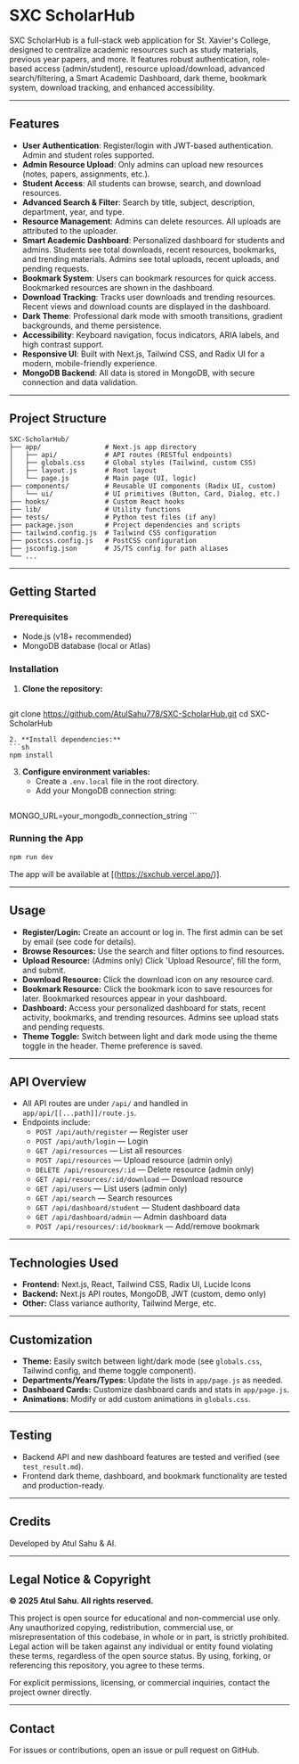 # SXC ScholarHub

SXC ScholarHub is a full-stack web application for St. Xavier's College, designed to centralize academic resources such as study materials, previous year papers, and more. It features robust authentication, role-based access (admin/student), resource upload/download, advanced search/filtering, a Smart Academic Dashboard, dark theme, bookmark system, download tracking, and enhanced accessibility.

---

## Features

- **User Authentication**: Register/login with JWT-based authentication. Admin and student roles supported.
- **Admin Resource Upload**: Only admins can upload new resources (notes, papers, assignments, etc.).
- **Student Access**: All students can browse, search, and download resources.
- **Advanced Search & Filter**: Search by title, subject, description, department, year, and type.
- **Resource Management**: Admins can delete resources. All uploads are attributed to the uploader.
- **Smart Academic Dashboard**: Personalized dashboard for students and admins. Students see total downloads, recent resources, bookmarks, and trending materials. Admins see total uploads, recent uploads, and pending requests.
- **Bookmark System**: Users can bookmark resources for quick access. Bookmarked resources are shown in the dashboard.
- **Download Tracking**: Tracks user downloads and trending resources. Recent views and download counts are displayed in the dashboard.
- **Dark Theme**: Professional dark mode with smooth transitions, gradient backgrounds, and theme persistence.
- **Accessibility**: Keyboard navigation, focus indicators, ARIA labels, and high contrast support.
- **Responsive UI**: Built with Next.js, Tailwind CSS, and Radix UI for a modern, mobile-friendly experience.
- **MongoDB Backend**: All data is stored in MongoDB, with secure connection and data validation.

---

## Project Structure

```
SXC-ScholarHub/
├── app/                # Next.js app directory
│   ├── api/            # API routes (RESTful endpoints)
│   ├── globals.css     # Global styles (Tailwind, custom CSS)
│   ├── layout.js       # Root layout
│   └── page.js         # Main page (UI, logic)
├── components/         # Reusable UI components (Radix UI, custom)
│   └── ui/             # UI primitives (Button, Card, Dialog, etc.)
├── hooks/              # Custom React hooks
├── lib/                # Utility functions
├── tests/              # Python test files (if any)
├── package.json        # Project dependencies and scripts
├── tailwind.config.js  # Tailwind CSS configuration
├── postcss.config.js   # PostCSS configuration
├── jsconfig.json       # JS/TS config for path aliases
└── ...
```

---

## Getting Started

### Prerequisites
- Node.js (v18+ recommended)
- MongoDB database (local or Atlas)

### Installation
1. **Clone the repository:**
   ```sh
git clone https://github.com/AtulSahu778/SXC-ScholarHub.git
cd SXC-ScholarHub
   ```
2. **Install dependencies:**
   ```sh
npm install
   ```
3. **Configure environment variables:**
   - Create a `.env.local` file in the root directory.
   - Add your MongoDB connection string:
     ```env
MONGO_URL=your_mongodb_connection_string
     ```

### Running the App
```sh
npm run dev
```
The app will be available at [(https://sxchub.vercel.app/)].

---

## Usage
- **Register/Login:** Create an account or log in. The first admin can be set by email (see code for details).
- **Browse Resources:** Use the search and filter options to find resources.
- **Upload Resource:** (Admins only) Click 'Upload Resource', fill the form, and submit.
- **Download Resource:** Click the download icon on any resource card.
- **Bookmark Resource:** Click the bookmark icon to save resources for later. Bookmarked resources appear in your dashboard.
- **Dashboard:** Access your personalized dashboard for stats, recent activity, bookmarks, and trending resources. Admins see upload stats and pending requests.
- **Theme Toggle:** Switch between light and dark mode using the theme toggle in the header. Theme preference is saved.

---

## API Overview
- All API routes are under `/api/` and handled in `app/api/[[...path]]/route.js`.
- Endpoints include:
  - `POST /api/auth/register` — Register user
  - `POST /api/auth/login` — Login
  - `GET /api/resources` — List all resources
  - `POST /api/resources` — Upload resource (admin only)
  - `DELETE /api/resources/:id` — Delete resource (admin only)
  - `GET /api/resources/:id/download` — Download resource
  - `GET /api/users` — List users (admin only)
  - `GET /api/search` — Search resources
  - `GET /api/dashboard/student` — Student dashboard data
  - `GET /api/dashboard/admin` — Admin dashboard data
  - `POST /api/resources/:id/bookmark` — Add/remove bookmark

---

## Technologies Used
- **Frontend:** Next.js, React, Tailwind CSS, Radix UI, Lucide Icons
- **Backend:** Next.js API routes, MongoDB, JWT (custom, demo only)
- **Other:** Class variance authority, Tailwind Merge, etc.

---

## Customization
- **Theme:** Easily switch between light/dark mode (see `globals.css`, Tailwind config, and theme toggle component).
- **Departments/Years/Types:** Update the lists in `app/page.js` as needed.
- **Dashboard Cards:** Customize dashboard cards and stats in `app/page.js`.
- **Animations:** Modify or add custom animations in `globals.css`.

---

## Testing
- Backend API and new dashboard features are tested and verified (see `test_result.md`).
- Frontend dark theme, dashboard, and bookmark functionality are tested and production-ready.
---

## Credits
Developed by Atul Sahu & AI.

---

## Legal Notice & Copyright

**© 2025 Atul Sahu. All rights reserved.**

This project is open source for educational and non-commercial use only. Any unauthorized copying, redistribution, commercial use, or misrepresentation of this codebase, in whole or in part, is strictly prohibited. Legal action will be taken against any individual or entity found violating these terms, regardless of the open source status. By using, forking, or referencing this repository, you agree to these terms.

For explicit permissions, licensing, or commercial inquiries, contact the project owner directly.

---

## Contact
For issues or contributions, open an issue or pull request on GitHub.
